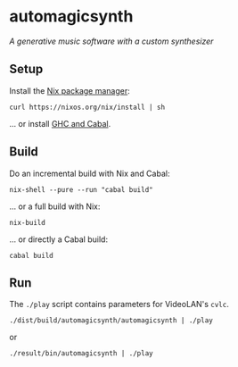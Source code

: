 # automagicsynth
*A generative music software with a custom synthesizer*

## Setup
Install the [Nix package manager](https://nixos.org/nix/):
```
curl https://nixos.org/nix/install | sh
```
... or install [GHC and Cabal](https://www.haskell.org/downloads#minimal).

## Build
Do an incremental build with Nix and Cabal:
```
nix-shell --pure --run "cabal build"
```

... or a full build with Nix:
```
nix-build
```

... or directly a Cabal build:
```
cabal build
```

## Run
The `./play` script contains parameters for VideoLAN's `cvlc`.
```
./dist/build/automagicsynth/automagicsynth | ./play
```
or
```
./result/bin/automagicsynth | ./play
```
